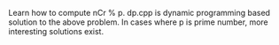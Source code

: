 Learn how to compute nCr % p.
dp.cpp is dynamic programming based solution to the above problem.
In cases where p is prime number, more interesting solutions exist.
